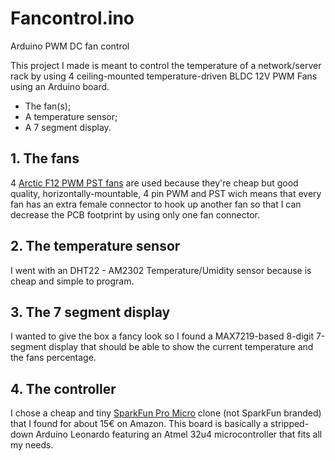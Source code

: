 # Fancontrol.ino
Arduino PWM DC fan control

This project I made is meant to control the temperature of a network/server rack by using 4 ceiling-mounted temperature-driven BLDC 12V PWM Fans using an Arduino board.

 * The fan(s);
 * A temperature sensor;
 * A 7 segment display.

## 1. The fans

4 [Arctic F12 PWM PST fans](https://www.arctic.ac/eu_en/f12-pwm-pst.html) are used because they're cheap but good quality, horizontally-mountable, 4 pin PWM and PST wich means that every fan has an extra female connector to hook up another fan so that I can decrease the PCB footprint by using only one fan connector.

## 2. The temperature sensor

I went with an DHT22 - AM2302 Temperature/Umidity sensor because is cheap and simple to program.

## 3. The 7 segment display

I wanted to give the box a fancy look so I found a MAX7219-based 8-digit 7-segment display that should be able to show the current temperature and the fans percentage.

## 4. The controller

I chose a cheap and tiny [SparkFun Pro Micro](https://www.sparkfun.com/products/12640) clone (not SparkFun branded) that I found for about 15€ on Amazon. This board is basically a stripped-down Arduino Leonardo featuring an Atmel 32u4 microcontroller that fits all my needs.
